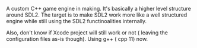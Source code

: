 A custom C++ game engine in making. It's basically a higher level structure around SDL2. The target is to make SDL2 work more like a well structured engine while still using the SDL2 functinoalities internally.

Also, don't know if Xcode project will still work or not ( leaving the configuration files as-is though). Using g++ ( cpp 11) now. 
